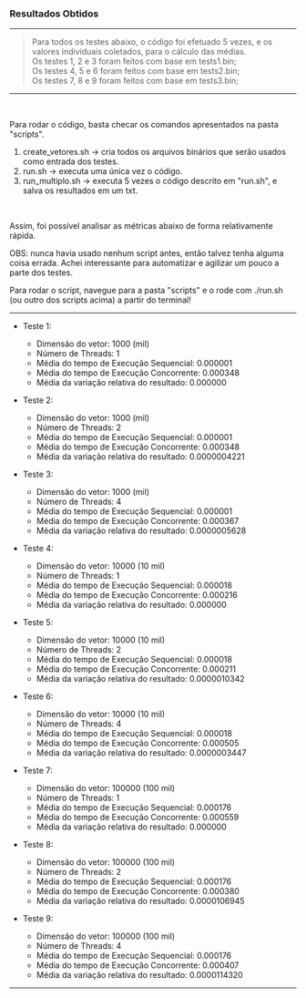 ### Resultados Obtidos
---

> Para todos os testes abaixo, o código foi efetuado 5 vezes, e os valores individuais coletados, para o cálculo das médias.   
> Os testes 1, 2 e 3  foram feitos com base em tests1.bin;  
> Os testes 4, 5 e 6 foram feitos com base em tests2.bin;  
> Os testes 7, 8 e 9 foram feitos com base em tests3.bin;

---

<br>

Para rodar o código, basta checar os comandos apresentados na pasta "scripts".

1. create_vetores.sh -> cria todos os arquivos binários que serão usados como entrada dos testes.
2. run.sh -> executa uma única vez o código.
3. run_multiplo.sh -> executa 5 vezes o código descrito em "run.sh", e salva os resultados em um txt.  

<br>

Assim, foi possível analisar as métricas abaixo de forma relativamente rápida.

OBS: nunca havia usado nenhum script antes, então talvez tenha alguma coisa errada. Achei interessante para automatizar e agilizar um pouco a parte dos testes. 

Para rodar o script, navegue para a pasta "scripts" e o rode com ./run.sh (ou outro dos scripts acima) a partir do terminal!  

---

- Teste 1:
    - Dimensão do vetor: 1000 (mil)
    - Número de Threads: 1
    - Média do tempo de Execução Sequencial: 0.000001
    - Média do tempo de Execução Concorrente: 0.000348
    - Média da variação relativa do resultado: 0.000000

- Teste 2:
    - Dimensão do vetor: 1000 (mil)
    - Número de Threads: 2
    - Média do tempo de Execução Sequencial: 0.000001
    - Média do tempo de Execução Concorrente: 0.000348
    - Média da variação relativa do resultado: 0.0000004221

- Teste 3:
    - Dimensão do vetor: 1000 (mil)
    - Número de Threads: 4
    - Média do tempo de Execução Sequencial: 0.000001
    - Média do tempo de Execução Concorrente: 0.000367
    - Média da variação relativa do resultado: 0.0000005628

- Teste 4:
    - Dimensão do vetor: 10000 (10 mil)
    - Número de Threads: 1
    - Média do tempo de Execução Sequencial: 0.000018
    - Média do tempo de Execução Concorrente: 0.000216
    - Média da variação relativa do resultado: 0.000000

- Teste 5:
    - Dimensão do vetor: 10000 (10 mil)
    - Número de Threads: 2
    - Média do tempo de Execução Sequencial: 0.000018
    - Média do tempo de Execução Concorrente: 0.000211
    - Média da variação relativa do resultado: 0.0000010342

- Teste 6:
    - Dimensão do vetor: 10000 (10 mil)
    - Número de Threads: 4
    - Média do tempo de Execução Sequencial: 0.000018
    - Média do tempo de Execução Concorrente: 0.000505
    - Média da variação relativa do resultado: 0.0000003447

- Teste 7:
    - Dimensão do vetor: 100000 (100 mil)
    - Número de Threads: 1
    - Média do tempo de Execução Sequencial: 0.000176
    - Média do tempo de Execução Concorrente: 0.000559
    - Média da variação relativa do resultado: 0.000000

- Teste 8:
    - Dimensão do vetor: 100000 (100 mil)
    - Número de Threads: 2
    - Média do tempo de Execução Sequencial: 0.000176
    - Média do tempo de Execução Concorrente: 0.000380
    - Média da variação relativa do resultado: 0.0000106945

- Teste 9:
    - Dimensão do vetor: 100000 (100 mil)
    - Número de Threads: 4
    - Média do tempo de Execução Sequencial: 0.000176
    - Média do tempo de Execução Concorrente: 0.000407
    - Média da variação relativa do resultado: 0.0000114320

---
